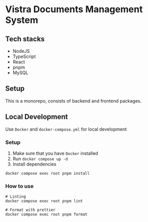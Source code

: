 # Vistra Documents Management System

## Tech stacks

- NodeJS
- TypeScript
- React
- pnpm
- MySQL

## Setup

This is a monorepo, consists of backend and frontend packages.

## Local Development

Use `Docker` and `docker-compose.yml` for local development

### Setup

1. Make sure that you have `Docker` installed
2. Run `docker compose up -d`
3. Install dependencies

```
docker compose exec root pnpm install
```

### How to use

```
# Linting
docker compose exec root pnpm lint

# Format with prettier
docker compose exec root pnpm format
```
